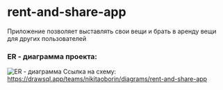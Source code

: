 # rent-and-share-app
Приложение позволяет выставлять свои вещи и брать в аренду вещи для других пользователей

### ER - диаграмма проекта:
![ER - диаграмма](https://github.com/NikitaOborin/rent-and-share-app/assets/114754182/f8476612-35b4-486f-95e6-82ef7bdb7082)
Ссылка на схему: https://drawsql.app/teams/nikitaoborin/diagrams/rent-and-share-app

